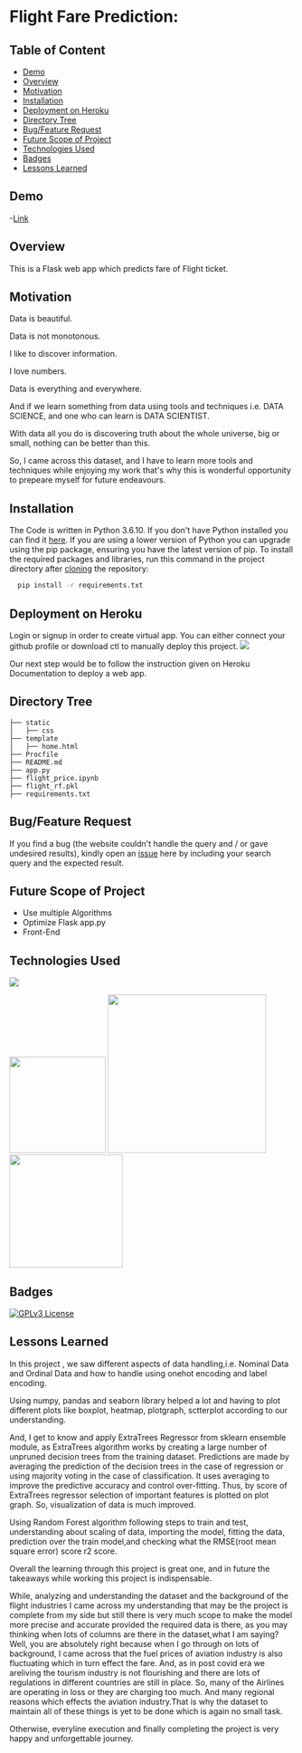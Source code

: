 # Flight Fare Prediction:




## Table of Content

 - [Demo]()
 - [Overview]()
 - [Motivation]()
 - [Installation]()
 - [Deployment on Heroku]()
 - [Directory Tree]()
 - [Bug/Feature Request]()
 - [Future Scope of Project]()
 - [Technologies Used]()
 - [Badges]()
 - [Lessons Learned]()

## Demo

-[Link](https://flightpred100.herokuapp.com//)
## Overview

This is a Flask web app which predicts fare of Flight ticket.
## Motivation

Data is beautiful.

Data is not monotonous.

I like to discover information.

I love numbers.

Data is everything and everywhere.

And if we learn something from data using tools and techniques i.e. DATA SCIENCE, and one who can learn is DATA SCIENTIST.

With data all you do is discovering truth about the whole universe, big or small, nothing can be better than this.

So, I came across this dataset, and I have to learn more tools and techniques while enjoying my work that's why this is wonderful opportunity to prepeare myself for future endeavours.
## Installation

The Code is written in Python 3.6.10. If you don't have Python installed you can find it [here](https://www.jetbrains.com/pycharm/download/#section=windows). If you are using a lower version of Python you can upgrade using the pip package, ensuring you have the latest version of pip. To install the required packages and libraries, run this command in the project directory after [cloning]() the repository:

```bash
  pip install -r requirements.txt
```

## Deployment on Heroku

Login or signup in order to create virtual app. You can either connect your github profile or download ctl to manually deploy this project.
[![](https://i.imgur.com/dKmlpqX.png)](https://heroku.com)


Our next step would be to follow the instruction given on Heroku Documentation to deploy a web app.

## Directory Tree 
```
├── static 
│   ├── css
├── template
│   ├── home.html
├── Procfile
├── README.md
├── app.py
├── flight_price.ipynb
├── flight_rf.pkl
├── requirements.txt
```
## Bug/Feature Request

If you find a bug (the website couldn't handle the query and / or gave undesired results), kindly open an [issue]() here by including your search query and the expected result.
## Future Scope of Project

- Use multiple Algorithms
- Optimize Flask app.py
- Front-End

## Technologies Used

![](https://forthebadge.com/images/badges/made-with-python.svg)

[<img target="_blank" src="https://flask.palletsprojects.com/en/1.1.x/_images/flask-logo.png" width=170>](https://flask.palletsprojects.com/en/1.1.x/) [<img target="_blank" src="https://number1.co.za/wp-content/uploads/2017/10/gunicorn_logo-300x85.png" width=280>](https://gunicorn.org) [<img target="_blank" src="https://scikit-learn.org/stable/_static/scikit-learn-logo-small.png" width=200>](https://scikit-learn.org/stable/) 



## Badges



[![GPLv3 License](https://img.shields.io/badge/License-GPL%20v3-yellow.svg)](https://opensource.org/licenses/)


## Lessons Learned

In this project , we saw different aspects of data handling,i.e. Nominal Data and Ordinal Data and how to handle using onehot encoding and label encoding.

Using numpy, pandas and seaborn library helped a lot and having to plot different plots like boxplot, heatmap, plotgraph, sctterplot according to our understanding.

And, I get to know and apply ExtraTrees Regressor from sklearn ensemble module, as ExtraTrees algorithm works by creating a large number of unpruned decision trees from the training dataset. Predictions are made by averaging the prediction of the decision trees in the case of regression or using majority voting in the case of classification.
It uses averaging to improve the predictive accuracy and control over-fitting. Thus, by score of ExtraTrees regressor selection of important features is plotted on plot graph. So, visualization of data is much improved.

Using Random Forest algorithm following steps to train and test, understanding about scaling of data, importing the model, fitting the data, prediction over the train model,and checking what the RMSE(root mean square error) score r2 score.

Overall the learning through this project is great one, and in future the takeaways while working this project is indispensable.

While, analyzing and understanding the dataset and the background of the flight industries I came across my understanding that may be the project is complete from my side but still there is very much scope to make the model more precise and accurate provided the required data is there, as you may thinking when lots of columns are there in the dataset,what 
I am saying? Well, you are absolutely right because when I go through on lots of background, I came across that the fuel prices of aviation industry is also fluctuating which in turn effect the fare. And, as in post covid era we areliving the tourism industry is not flourishing and there are lots of regulations in different countries are still in place. So, 
many of the Airlines are operating in loss or they are charging too much. And many regional reasons which effects the aviation industry.That is why the dataset to maintain all of these things is yet to be done which is again no small task.

Otherwise, everyline execution and finally completing the project is very happy and unforgettable journey.

